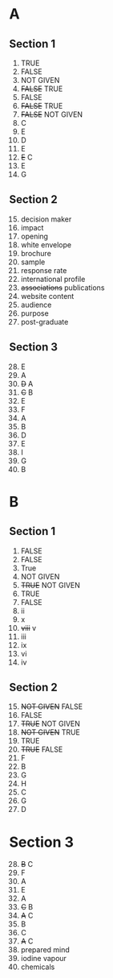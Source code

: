 # A

## Section 1

1. TRUE
2. FALSE
3. NOT GIVEN
4. ~~FALSE~~ TRUE
5. FALSE
6. ~~FALSE~~ TRUE
7. ~~FALSE~~ NOT GIVEN
8. C
9. E
10. D
11. E
12. ~~E~~ C
13. E
14. G

## Section 2

15. decision maker
16. impact
17. opening
18. white envelope
19. brochure
20. sample
21. response rate
22. international profile
23. ~~associations~~ publications
24. website content
25. audience
26. purpose
27. post-graduate

## Section 3

28. E
29. A
30. ~~D~~ A
31. ~~C~~ B
32. E
33. F
34. A
35. B
36. D
37. E
38. I
39. G
40. B

# B

## Section 1

1. FALSE
2. FALSE
3. True
4. NOT GIVEN
5. ~~TRUE~~ NOT GIVEN
6. TRUE
7. FALSE
8. ii
9. x
10. ~~viii~~ v
11. iii
12. ix
13. vi
14. iv

## Section 2

15. ~~NOT GIVEN~~ FALSE
16. FALSE
17. ~~TRUE~~ NOT GIVEN
18. ~~NOT GIVEN~~ TRUE
19. TRUE
20. ~~TRUE~~ FALSE
21. F
22. B
23. G
24. H
25. C
26. G
27. D

# Section 3

28. ~~B~~ C
29. F
30. A
31. E
32. A
33. ~~C~~ B
34. ~~A~~ C
35. B
36. C
37. ~~A~~ C
38. prepared mind
39. iodine vapour
40. chemicals

